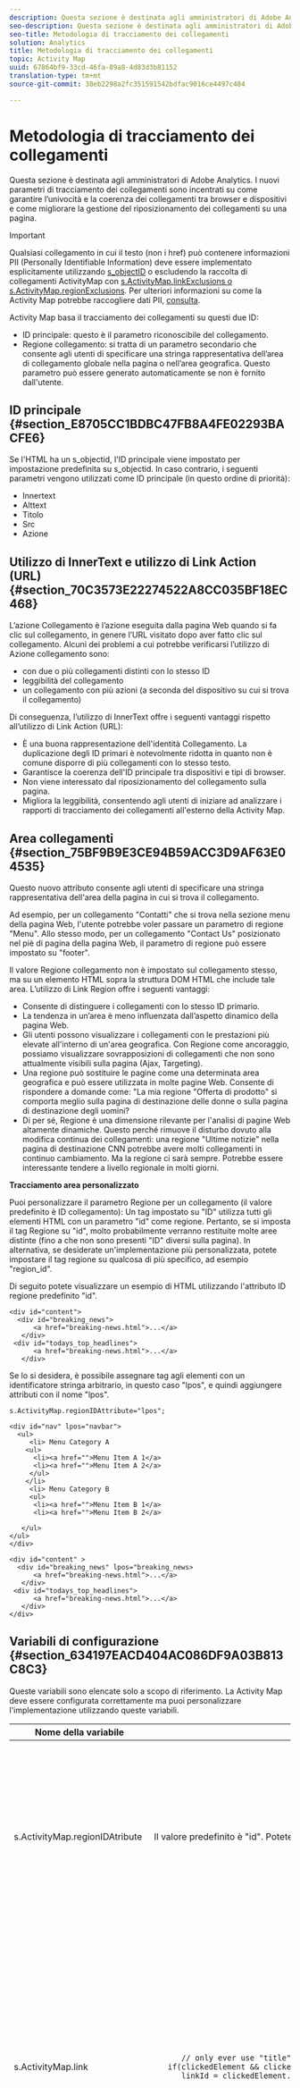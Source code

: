 ```yaml
---
description: Questa sezione è destinata agli amministratori di Adobe Analytics. I nuovi parametri di tracciamento dei collegamenti sono incentrati su come garantire l’univocità e la coerenza dei collegamenti tra browser e dispositivi e come migliorare la gestione del riposizionamento dei collegamenti su una pagina.
seo-description: Questa sezione è destinata agli amministratori di Adobe Analytics. I nuovi parametri di tracciamento dei collegamenti sono incentrati su come garantire l’univocità e la coerenza dei collegamenti tra browser e dispositivi e come migliorare la gestione del riposizionamento dei collegamenti su una pagina.
seo-title: Metodologia di tracciamento dei collegamenti
solution: Analytics
title: Metodologia di tracciamento dei collegamenti
topic: Activity Map
uuid: 67864bf9-33cd-46fa-89a8-4d83d3b81152
translation-type: tm+mt
source-git-commit: 38eb2298a2fc351591542bdfac9016ce4497c484

---
```



# Metodologia di tracciamento dei collegamenti

Questa sezione è destinata agli amministratori di Adobe Analytics. I nuovi parametri di tracciamento dei collegamenti sono incentrati su come garantire l’univocità e la coerenza dei collegamenti tra browser e dispositivi e come migliorare la gestione del riposizionamento dei collegamenti su una pagina.

>[!IMPORTANT]
>
>Qualsiasi collegamento in cui il testo (non i href) può contenere informazioni PII (Personally Identifiable Information) deve essere implementato esplicitamente utilizzando [s_objectID](https://marketing.adobe.com/resources/help/en_US/sc/implement/s_objectID.html) o escludendo la raccolta di collegamenti ActivityMap con [s.ActivityMap.linkExclusions o s.ActivityMap.regionExclusions](../../../analyze/activity-map/activitymap-link-tracking/activitymap-link-tracking-methodology.md#section_634197EACD404AC086DF9A03B813C8C3). Per ulteriori informazioni su come la Activity Map potrebbe raccogliere dati PII, [consulta](../../../analyze/activity-map/lnk-tracking-overview.md#section_A9F016E64F33446F8916855D8C69A7C6).

Activity Map basa il tracciamento dei collegamenti su questi due ID:

* ID principale: questo è il parametro riconoscibile del collegamento.
* Regione collegamento: si tratta di un parametro secondario che consente agli utenti di specificare una stringa rappresentativa dell’area di collegamento globale nella pagina o nell’area geografica. Questo parametro può essere generato automaticamente se non è fornito dall'utente.

## ID principale {#section_E8705CC1BDBC47FB8A4FE02293BACFE6}

Se l'HTML ha un s_objectid, l'ID principale viene impostato per impostazione predefinita su s_objectid. In caso contrario, i seguenti parametri vengono utilizzati come ID principale (in questo ordine di priorità):

* Innertext
* Alttext
* Titolo
* Src
* Azione

## Utilizzo di InnerText e utilizzo di Link Action (URL) {#section_70C3573E22274522A8CC035BF18EC468}

L’azione Collegamento è l’azione eseguita dalla pagina Web quando si fa clic sul collegamento, in genere l’URL visitato dopo aver fatto clic sul collegamento. Alcuni dei problemi a cui potrebbe verificarsi l’utilizzo di Azione collegamento sono:

* con due o più collegamenti distinti con lo stesso ID
* leggibilità del collegamento
* un collegamento con più azioni (a seconda del dispositivo su cui si trova il collegamento)

Di conseguenza, l’utilizzo di InnerText offre i seguenti vantaggi rispetto all’utilizzo di Link Action (URL):

* È una buona rappresentazione dell'identità Collegamento. La duplicazione degli ID primari è notevolmente ridotta in quanto non è comune disporre di più collegamenti con lo stesso testo.
* Garantisce la coerenza dell'ID principale tra dispositivi e tipi di browser.
* Non viene interessato dal riposizionamento del collegamento sulla pagina.
* Migliora la leggibilità, consentendo agli utenti di iniziare ad analizzare i rapporti di tracciamento dei collegamenti all'esterno della Activity Map.

## Area collegamenti {#section_75BF9B9E3CE94B59ACC3D9AF63E04535}

Questo nuovo attributo consente agli utenti di specificare una stringa rappresentativa dell'area della pagina in cui si trova il collegamento.

Ad esempio, per un collegamento "Contatti" che si trova nella sezione menu della pagina Web, l'utente potrebbe voler passare un parametro di regione "Menu". Allo stesso modo, per un collegamento "Contact Us" posizionato nel piè di pagina della pagina Web, il parametro di regione può essere impostato su "footer".

Il valore Regione collegamento non è impostato sul collegamento stesso, ma su un elemento HTML sopra la struttura DOM HTML che include tale area.
L’utilizzo di Link Region offre i seguenti vantaggi:

* Consente di distinguere i collegamenti con lo stesso ID primario.
* La tendenza in un’area è meno influenzata dall’aspetto dinamico della pagina Web.
* Gli utenti possono visualizzare i collegamenti con le prestazioni più elevate all'interno di un'area geografica. Con Regione come ancoraggio, possiamo visualizzare sovrapposizioni di collegamenti che non sono attualmente visibili sulla pagina (Ajax, Targeting).
* Una regione può sostituire le pagine come una determinata area geografica e può essere utilizzata in molte pagine Web. Consente di rispondere a domande come: "La mia regione "Offerta di prodotto" si comporta meglio sulla pagina di destinazione delle donne o sulla pagina di destinazione degli uomini?
* Di per sé, Regione è una dimensione rilevante per l'analisi di pagine Web altamente dinamiche. Questo perché rimuove il disturbo dovuto alla modifica continua dei collegamenti: una regione "Ultime notizie" nella pagina di destinazione CNN potrebbe avere molti collegamenti in continuo cambiamento. Ma la regione ci sarà sempre. Potrebbe essere interessante tendere a livello regionale in molti giorni.

**Tracciamento area personalizzato**

Puoi personalizzare il parametro Regione per un collegamento (il valore predefinito è ID collegamento): Un tag impostato su "ID" utilizza tutti gli elementi HTML con un parametro "id" come regione. Pertanto, se si imposta il tag Regione su "id", molto probabilmente verranno restituite molte aree distinte (fino a che non sono presenti "ID" diversi sulla pagina). In alternativa, se desiderate un'implementazione più personalizzata, potete impostare il tag regione su qualcosa di più specifico, ad esempio "region_id".

Di seguito potete visualizzare un esempio di HTML utilizzando l'attributo ID regione predefinito "id".

```
<div id="content"> 
  <div id="breaking_news"> 
      <a href="breaking-news.html">...</a> 
   </div> 
 <div id="todays_top_headlines"> 
      <a href="breaking-news.html">...</a> 
   </div> 
```

Se lo si desidera, è possibile assegnare tag agli elementi con un identificatore stringa arbitrario, in questo caso "lpos", e quindi aggiungere attributi con il nome "lpos".

```
s.ActivityMap.regionIDAttribute="lpos"; 
   
<div id="nav" lpos="navbar"> 
  <ul> 
     <li> Menu Category A 
    <ul> 
      <li><a href="">Menu Item A 1</a> 
      <li><a href="">Menu Item A 2</a> 
     </ul> 
    </li> 
     <li> Menu Category B 
     <ul> 
      <li><a href="">Menu Item B 1</a>  
      <li><a href="">Menu Item B 2</a> 
  
   </ul> 
</ul> 
</div> 
  
<div id="content" > 
  <div id="breaking_news" lpos="breaking_news> 
      <a href="breaking-news.html">...</a> 
   </div> 
 <div id="todays_top_headlines"> 
      <a href="breaking-news.html">...</a> 
   </div> 
</div>
```

## Variabili di configurazione {#section_634197EACD404AC086DF9A03B813C8C3}

Queste variabili sono elencate solo a scopo di riferimento. La Activity Map deve essere configurata correttamente ma puoi personalizzare l'implementazione utilizzando queste variabili.

<table id="table_7BC8DC3F35CF49288D94BA707F06B283"> 
 <thead> 
  <tr> 
   <th colname="col1" class="entry"> Nome della variabile </th> 
   <th colname="col2" class="entry"> Esempio  </th> 
   <th colname="col3" class="entry"> Descrizione </th> 
  </tr> 
 </thead>
 <tbody> 
  <tr> 
   <td colname="col1"> s.ActivityMap.regionIDAtribute </td> 
   <td colname="col2"> Il valore predefinito è "id". Potete impostare questo parametro su un altro. </td> 
   <td colname="col3"> Stringa che identifica l’attributo del tag da utilizzare come ID di regione da un elemento antenato (parent, parent.parent, ...) di s.linkObject, ovvero <b>l’elemento su cui è stato fatto clic</b>. </td> 
  </tr> 
  <tr> 
   <td colname="col1"> s.ActivityMap.link </td> 
   <td colname="col2"> 
    <code>
      //&nbsp;only&nbsp;ever&nbsp;use&nbsp;"title"&nbsp;attributes&nbsp;from&nbsp;A&nbsp;tags function(clickedElement){ &nbsp;&nbsp;&nbsp;var&nbsp;linkId; &nbsp;&nbsp;&nbsp;if(clickedElement&nbsp;&amp;&amp;&nbsp;clickedElement.tagName.toUpperCase()&nbsp;===&nbsp;'A'){ &nbsp;&nbsp;&nbsp;&nbsp;&nbsp;&nbsp;linkId&nbsp;=&nbsp;clickedElement.getAttribute('title'); &nbsp;&nbsp;&nbsp;} &nbsp;&nbsp;&nbsp;return&nbsp;linkId; } 
    </code> </td> 
   <td colname="col3"> Funzione che riceve l'oggetto HTMLElement selezionato e deve restituire un valore di stringa che rappresenta <b>il collegamento su cui è stato fatto clic</b>. <p>Se il valore restituito è false (null, undefined, empty string, 0), non viene tracciato alcun collegamento. </p> </td> 
  </tr> 
  <tr> 
   <td colname="col1"> s.ActivityMap.region </td> 
   <td colname="col2"> 
    <code>
      //&nbsp;only&nbsp;ever&nbsp;use&nbsp;lowercase&nbsp;version&nbsp;of&nbsp;tag&nbsp;name&nbsp;concatenated&nbsp;with&nbsp;first&nbsp;className&nbsp;as&nbsp;the&nbsp;region function(clickedElement){ &nbsp;&nbsp;&nbsp;var&nbsp;regionId,className; &nbsp;&nbsp;&nbsp;while(clickedElement&nbsp;&amp;&amp;&nbsp;(clickedElement=&nbsp;clickedElement.parentNode)){ &nbsp;regionId&nbsp;=&nbsp;clickedElement.tagName; &nbsp;if(regionId){ &nbsp;return&nbsp;regionId.toLowerCase(); &nbsp;} &nbsp;} } 
    </code> </td> 
   <td colname="col3"> Funzione che riceve l'oggetto HTMLElement su cui è stato fatto clic e che deve restituire un valore di stringa che rappresenta <b>l'area in cui è stato trovato il collegamento quando l'utente ha fatto clic</b>. <p>Se il valore restituito è false (null, undefined, empty string, 0), non viene tracciato alcun collegamento. </p> </td> 
  </tr> 
  <tr> 
   <td colname="col1"> s.ActivityMap.linkExclusions </td> 
   <td colname="col2"> 
    <code>
      //&nbsp;Exclude&nbsp;links&nbsp;tagged&nbsp;with&nbsp;a&nbsp;special&nbsp;linkExcluded&nbsp;CSS&nbsp;class &nbsp;&lt;style&gt; .linkExcluded{ &nbsp;&nbsp;display:&nbsp;block; &nbsp;&nbsp;height:&nbsp;1px; &nbsp;&nbsp;left:&nbsp;-9999px; &nbsp;&nbsp;overflow:&nbsp;hidden; &nbsp;&nbsp;position:&nbsp;absolute; &nbsp;&nbsp;width:&nbsp;1px; } &lt;/style&gt; &lt;a&nbsp;href="next-page.html"&gt;Link&nbsp;is&nbsp;tracked&nbsp;because&nbsp;link&nbsp;does&nbsp;not&nbsp;have&nbsp;hidden&nbsp;text&nbsp;matching&nbsp;the&nbsp;filter.&nbsp;&lt;/a&gt; &lt;a&nbsp;href="next-page.html"&gt;Link&nbsp;not&nbsp;tracked&nbsp;because&nbsp;s.ActivityMap.linkExclusions&nbsp;is&nbsp;set&nbsp;and&nbsp;this&nbsp;link&nbsp;has&nbsp;hidden&nbsp;text&nbsp;matching&nbsp;the&nbsp;filter. &nbsp;&lt;span&nbsp;class="linkExcluded"&gt;exclude-link1&lt;/span&gt; &lt;/a&gt; &lt;a&nbsp;href="next-page.html"&gt;Link&nbsp;not&nbsp;tracked&nbsp;because&nbsp;s.ActivityMap.linkExclusions&nbsp;is&nbsp;set&nbsp;and&nbsp;this&nbsp;link&nbsp;has&nbsp;hidden&nbsp;text&nbsp;matching&nbsp;the&nbsp;filter. &nbsp;&lt;span&nbsp;class="linkExcluded"&gt;exclude-link2&lt;/span&gt; &lt;/a&gt; &lt;script&gt; &nbsp;&nbsp;var&nbsp;s&nbsp;=&nbsp;s_gi('samplersid'); &nbsp;&nbsp;s.ActivityMap.linkExclusions&nbsp;=&nbsp;'exclude-link1,exclude-link2'; &lt;/script&gt; 
    </code> </td> 
   <td colname="col3"> <p>Stringa che riceve un elenco di stringhe separate da virgole da cercare nel testo del collegamento. Se trovato, il collegamento viene escluso dal tracciamento della Activity Map. In caso contrario, non viene eseguito alcun tentativo di interrompere il tracciamento del collegamento per Activity Map. </p> </td> 
  </tr> 
  <tr> 
   <td colname="col1"> s.ActivityMap.regionExclusions </td> 
   <td colname="col2"> 
    <code>
      //&nbsp;Exclude&nbsp;regions&nbsp;on&nbsp;the&nbsp;page&nbsp;from&nbsp;its&nbsp;links&nbsp;being&nbsp;trackable&nbsp;by&nbsp;ActivityMap &lt;div&nbsp;id="links-included"&gt;&nbsp; &nbsp;&nbsp;&lt;a&nbsp;href="next-page.html"&gt;Link&nbsp;is&nbsp;tracked&nbsp;because&nbsp;s.ActivityMap.regionExclusions&nbsp;is&nbsp;set&nbsp;but&nbsp;does&nbsp;not&nbsp;match&nbsp;the&nbsp;filter.&lt;/a&gt; &lt;/div&gt; &lt;div&nbsp;id="links-excluded"&gt;&nbsp; &nbsp;&nbsp;&lt;a&nbsp;href="next-page.html"&gt;Link&nbsp;not&nbsp;tracked&nbsp;because&nbsp;s.ActivityMap.regionExclusions&nbsp;is&nbsp;set&nbsp;and&nbsp;this&nbsp;link&nbsp;matches&nbsp;the&nbsp;filter.&lt;/a&gt; &lt;/div&gt; &lt;script&gt; &nbsp;&nbsp;var&nbsp;s&nbsp;=&nbsp;s_gi('samplersid'); &nbsp;&nbsp;s.ActivityMap.regionExclusions&nbsp;=&nbsp;'links-excluded'; &lt;/script&gt;
    </code> </td> 
   <td colname="col3"> <p>Stringa che riceve un elenco di stringhe separate da virgole da cercare nel testo della regione. Se trovato, il collegamento viene escluso dal tracciamento della Activity Map. In caso contrario, non viene eseguito alcun tentativo di interrompere il tracciamento del collegamento per Activity Map. </p> </td> 
  </tr> 
 </tbody> 
</table>
